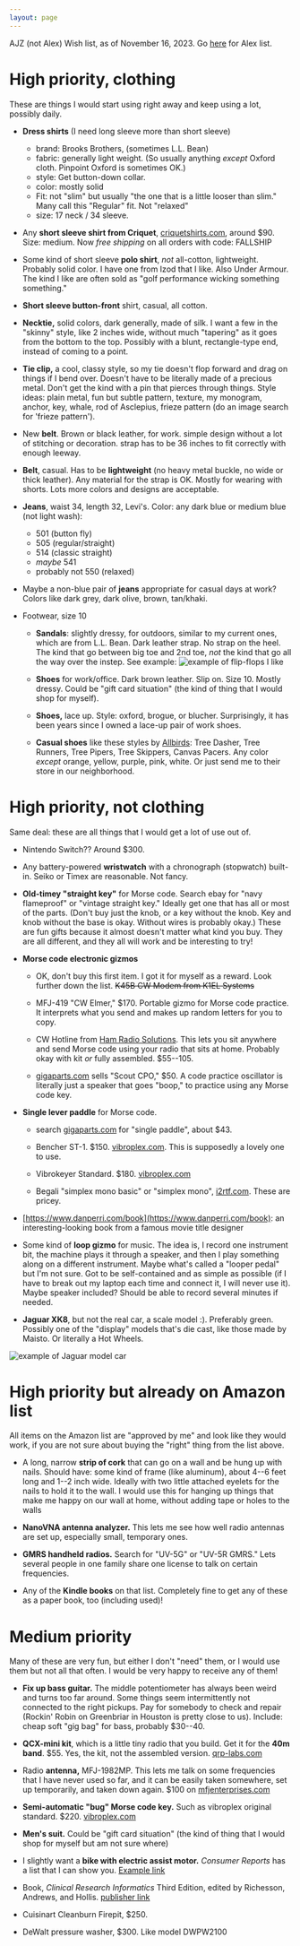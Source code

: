 ```yaml
---
layout: page
---
```


AJZ (not Alex) Wish list, as of November 16, 2023. Go
[here](/birthday-party/list-kid.html) for Alex list.

# High priority, clothing

These are things I would start using right away and keep using a lot,
possibly daily.

- **Dress shirts** (I need long sleeve more than short sleeve)
    - brand: Brooks Brothers, (sometimes L.L. Bean)
    - fabric: generally light weight. (So usually anything *except* Oxford cloth. Pinpoint Oxford is sometimes OK.)
    - style: Get button-down collar.
    - color: mostly solid
    - Fit: not "slim" but usually "the one that is a little looser than slim." Many call this "Regular" fit. Not "relaxed"
    - size: 17 neck / 34 sleeve.

- Any **short sleeve shirt from Criquet**,
  [criquetshirts.com](https://criquetshirts.com), around $90. Size:
  medium. Now *free shipping* on all orders with code: FALLSHIP

- Some kind of short sleeve **polo shirt**, *not* all-cotton,
  lightweight. Probably solid color. I have one from Izod that I like.
  Also Under Armour. The kind I like are often sold as "golf
  performance wicking something something."

- **Short sleeve button-front** shirt, casual, all cotton.

- **Necktie,** solid colors, dark generally, made of silk. I want a
  few in the "skinny" style, like 2 inches wide, without much
  "tapering" as it goes from the bottom to the top. Possibly with a
  blunt, rectangle-type end, instead of coming to a point.

- **Tie clip,** a cool, classy style, so my tie doesn't flop forward
  and drag on things if I bend over. Doesn't have to be literally made
  of a precious metal. Don't get the kind with a pin that pierces
  through things. Style ideas: plain metal, fun but subtle pattern,
  texture, my monogram, anchor, key, whale, rod of Asclepius, frieze
  pattern (do an image search for 'frieze pattern').

- New **belt**. Brown or black leather, for work. simple design
  without a lot of stitching or decoration. strap has to be 36 inches
  to fit correctly with enough leeway.

- **Belt**, casual. Has to be **lightweight** (no heavy metal buckle,
  no wide or thick leather). Any material for the strap is OK. Mostly
  for wearing with shorts. Lots more colors and designs are
  acceptable.

- **Jeans**, waist 34, length 32, Levi's. Color: any dark blue or
    medium blue (not light wash):

    - 501 (button fly)
    - 505 (regular/straight)
    - 514 (classic straight)
    - *maybe* 541
    - probably not 550 (relaxed)

- Maybe a non-blue pair of **jeans** appropriate for casual days at
  work? Colors like dark grey, dark olive, brown, tan/khaki.

- Footwear, size 10

    - **Sandals**: slightly dressy, for outdoors, similar to my
      current ones, which are from L.L. Bean. Dark leather strap. No
      strap on the heel. The kind that go between big toe and 2nd toe,
      *not* the kind that go all the way over the instep. See example:
      ![example of flip-flops I like](/birthday-party/flipflop.jpg)

    - **Shoes** for work/office. Dark brown leather. Slip on. Size 10.
      Mostly dressy. Could be "gift card situation" (the kind of thing
      that I would shop for myself).

    - **Shoes,** lace up. Style: oxford, brogue, or blucher.
      Surprisingly, it has been years since I owned a lace-up pair of
      work shoes.

    - **Casual shoes** like these styles by
      [Allbirds](https://www.allbirds.com): Tree Dasher, Tree Runners,
      Tree Pipers, Tree Skippers, Canvas Pacers. Any color *except*
      orange, yellow, purple, pink, white. Or just send me to their
      store in our neighborhood.




# High priority, not clothing

Same deal: these are all things that I would get a lot of use out of.

- Nintendo Switch?? Around $300.

- Any battery-powered **wristwatch** with a chronograph (stopwatch)
  built-in. Seiko or Timex are reasonable. Not fancy.

- **Old-timey "straight key"** for Morse code. Search ebay for "navy
  flameproof" or "vintage straight key." Ideally get one that has all
  or most of the parts. (Don't buy just the knob, or a key without the
  knob. Key and knob without the base is okay. Without wires is
  probably okay.) These are fun gifts because it almost doesn't matter
  what kind you buy. They are all different, and they all will work
  and be interesting to try!

- **Morse code electronic gizmos**

    - OK, don't buy this first item. I got it for myself as a reward.
      Look further down the list. ~~K45B CW Modem from K1EL Systems~~

    - MFJ-419 "CW Elmer," $170. Portable gizmo for Morse code
      practice. It interprets what you send and makes up random
      letters for you to copy.

    - CW Hotline from [Ham Radio
      Solutions](https://www.hamradio.solutions). This lets you sit
      anywhere and send Morse code using your radio that sits at home.
      Probably okay with kit *or* fully assembled. $55--105.

    - [gigaparts.com](https://gigaparts.com) sells "Scout CPO," $50. A
      code practice oscillator is literally just a speaker that goes
      "boop," to practice using any Morse code key.

- **Single lever paddle** for Morse code.

    - search [gigaparts.com](https://www.gigaparts.com) for "single
      paddle", about $43.
    
    - Bencher ST-1. $150. [vibroplex.com](https://vibroplex.com). This
      is supposedly a lovely one to use.
    
    - Vibrokeyer Standard. $180. [vibroplex.com](https://vibroplex.com)
    
    - Begali "simplex mono basic" or "simplex mono",
      [i2rtf.com](https://i2rtf.com). These are pricey.

- [https://www.danperri.com/book](https://www.danperri.com/book): an
  interesting-looking book from a famous movie title designer

- Some kind of **loop gizmo** for music. The idea is, I record one
  instrument bit, the machine plays it through a speaker, and then I
  play something along on a different instrument. Maybe what's called
  a "looper pedal" but I'm not sure. Got to be self-contained and as
  simple as possible (if I have to break out my laptop each time and
  connect it, I will never use it). Maybe speaker included? Should be
  able to record several minutes if needed.

- **Jaguar XK8**, but not the real car, a scale model :). Preferably
  green. Possibly one of the "display" models that's die cast, like
  those made by Maisto. Or literally a Hot Wheels.

![example of Jaguar model car](/birthday-party/jaguar.jpg)




# High priority but already on Amazon list

All items on the Amazon list are "approved by me" and look like they
would work, if you are not sure about buying the "right" thing from
the list above.

- A long, narrow **strip of cork** that can go on a wall and be hung
  up with nails. Should have: some kind of frame (like aluminum),
  about 4--6 feet long and 1--2 inch wide. Ideally with two little
  attached eyelets for the nails to hold it to the wall. I would use
  this for hanging up things that make me happy on our wall at home,
  without adding tape or holes to the walls

- **NanoVNA antenna analyzer.** This lets me see how well radio
  antennas are set up, especially small, temporary ones.

- **GMRS handheld radios.** Search for "UV-5G" or "UV-5R GMRS." Lets
  several people in one family share one license to talk on certain
  frequencies.

- Any of the **Kindle books** on that list. Completely fine to get any
  of these as a paper book, too (including used)!




# Medium priority

Many of these are very fun, but either I don't "need" them, or I would
use them but not all that often. I would be very happy to receive any
of them!

- **Fix up bass guitar.** The middle potentiometer has always been
  weird and turns too far around. Some things seem intermittently not
  connected to the right pickups. Pay for somebody to check and repair
  (Rockin' Robin on Greenbriar in Houston is pretty close to us).
  Include: cheap soft "gig bag" for bass, probably $30--40.

- **QCX-mini kit**, which is a little tiny radio that you build. Get
  it for the **40m band**. $55. Yes, the kit, not the assembled
  version. [qrp-labs.com](https://qrp-labs.com)

- Radio **antenna,** MFJ-1982MP. This lets me talk on some frequencies
  that I have never used so far, and it can be easily taken somewhere,
  set up temporarily, and taken down again. $100 on
  [mfjenterprises.com](https://mfjenterprises.com)

- **Semi-automatic "bug" Morse code key.** Such as vibroplex original
  standard. $220. [vibroplex.com](https://vibroplex.com)

- **Men's suit.** Could be "gift card situation" (the kind of thing
  that I would shop for myself but am not sure where)

- I slightly want a **bike with electric assist motor.** *Consumer
  Reports* has a list that I can show you. [Example
  link](https://ebikeescape.com/flyer-l885-cargo-ebike-review/)

- Book, *Clinical Research Informatics* Third Edition, edited by
  Richesson, Andrews, and Hollis. [publisher
  link](https://link.springer.com/book/10.1007/978-3-031-27173-1)

- Cuisinart Cleanburn Firepit, $250.

- DeWalt pressure washer, $300. Like model DWPW2100
